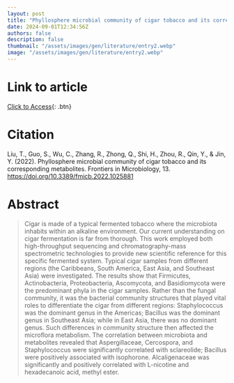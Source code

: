 ```yaml
---
layout: post
title: "Phyllosphere microbial community of cigar tobacco and its corresponding metabolites"
date: 2024-09-01T12:34:56Z
authors: false
description: false
thumbnail: "/assets/images/gen/literature/entry2.webp"
image: "/assets/images/gen/literature/entry2.webp"
---
```

# Link to article
[Click to Access](https://doi.org/10.3389/fmicb.2022.1025881 ){: .btn}

# Citation
Liu, T., Guo, S., Wu, C., Zhang, R., Zhong, Q., Shi, H., Zhou, R., Qin, Y., & Jin, Y. (2022). Phyllosphere microbial community of cigar tobacco and its corresponding metabolites. Frontiers in Microbiology, 13. https://doi.org/10.3389/fmicb.2022.1025881 

# Abstract
 > Cigar is made of a typical fermented tobacco where the microbiota inhabits within an alkaline environment. Our current understanding on cigar fermentation is far from thorough. This work employed both high-throughput sequencing and chromatography-mass spectrometric technologies to provide new scientific reference for this specific fermented system. Typical cigar samples from different regions (the Caribbeans, South America, East Asia, and Southeast Asia) were investigated. The results show that Firmicutes, Actinobacteria, Proteobacteria, Ascomycota, and Basidiomycota were the predominant phyla in the cigar samples. Rather than the fungal community, it was the bacterial community structures that played vital roles to differentiate the cigar from different regions: Staphylococcus was the dominant genus in the Americas; Bacillus was the dominant genus in Southeast Asia; while in East Asia, there was no dominant genus. Such differences in community structure then affected the microflora metabolism. The correlation between microbiota and metabolites revealed that Aspergillaceae, Cercospora, and Staphylococcus were significantly correlated with sclareolide; Bacillus were positively associated with isophorone. Alcaligenaceae was significantly and positively correlated with L-nicotine and hexadecanoic acid, methyl ester.